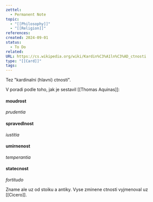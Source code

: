 ```yaml
---
zettel:
  - Permanent Note
topic:
  - "[[Philosophy]]"
  - "[[Religion]]"
references: 
created: 2024-09-01
status:
  - To Do
related: 
URL: https://cs.wikipedia.org/wiki/Kardin%C3%A1ln%C3%AD_ctnosti
type: "[[Card]]"
tags:
---
```

Tez "kardinalni (hlavni) ctnosti".

V poradi podle toho, jak je sestavil [[Thomas Aquinas]]:

#### moudrost
_prudentia_
#### spravedlnost
_iustitia_
#### umirnenost
_temperantia_
#### statecnost
_fortitudo_


Zname ale uz od stoiku a antiky. Vyse zminene ctnosti vyjmenoval uz [[Cicero]].